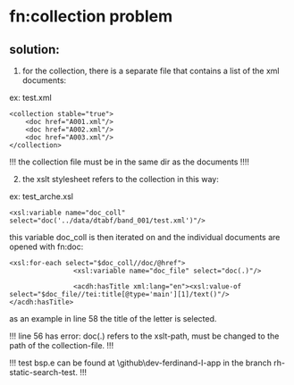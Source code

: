 # fn:collection problem

## solution:

1. for the collection, there is a separate file that contains a list of the xml documents:
   
ex: test.xml

```
<collection stable="true">    
    <doc href="A001.xml"/>
    <doc href="A002.xml"/>
    <doc href="A003.xml"/>
</collection>
```

!!!
the collection file must be in the same dir as the documents !!!!

2. the xslt stylesheet refers to the collection in this way:

ex: test_arche.xsl

```
<xsl:variable name="doc_coll" select="doc('../data/dtabf/band_001/test.xml')"/>
```
this variable doc_coll is then iterated on and the individual documents are opened with fn:doc:

```
<xsl:for-each select="$doc_coll//doc/@href">
                <xsl:variable name="doc_file" select="doc(.)"/>
                
                <acdh:hasTitle xml:lang="en"><xsl:value-of select="$doc_file//tei:title[@type='main'][1]/text()"/></acdh:hasTitle>
```
as an example in line 58 the title of the letter is selected.

!!!
line 56 has error: doc(.) refers to the xslt-path, must be changed to the path of the collection-file. 
!!!

!!!
test bsp.e can be found at \github\dev-ferdinand-I-app in the branch rh-static-search-test.
!!!
